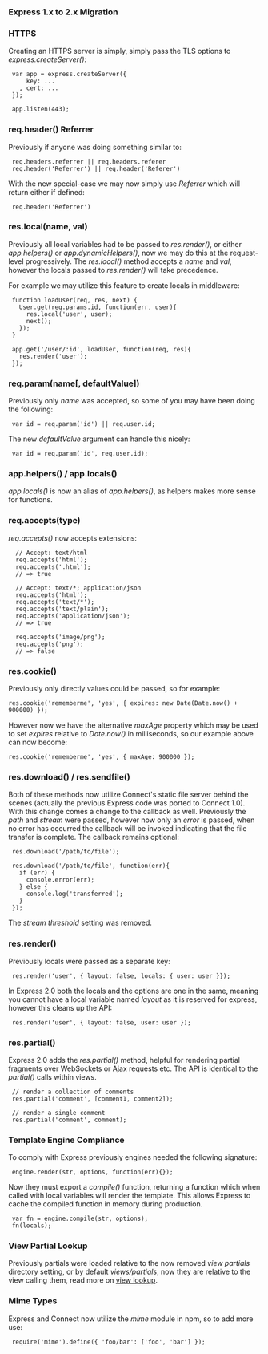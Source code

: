 
### Express 1.x to 2.x Migration

### HTTPS

 Creating an HTTPS server is simply, simply pass the TLS options to _express.createServer()_:
 
     var app = express.createServer({
         key: ...
       , cert: ...
     });

     app.listen(443);

### req.header() Referrer

 Previously if anyone was doing something similar to:
 
     req.headers.referrer || req.headers.referer
     req.header('Referrer') || req.header('Referer')

 With the new special-case we may now simply use _Referrer_ which will return either if defined:
 
     req.header('Referrer')

### res.local(name, val)

 Previously all local variables had to be passed to _res.render()_, or either _app.helpers()_ or _app.dynamicHelpers()_, now we may do this at the request-level progressively. The _res.local()_ method accepts a _name_ and _val_, however the locals passed to _res.render()_ will take precedence.

 For example we may utilize this feature to create locals in middleware:

     function loadUser(req, res, next) {
       User.get(req.params.id, function(err, user){
         res.local('user', user);
         next();
       });
     }

     app.get('/user/:id', loadUser, function(req, res){
       res.render('user');
     });

### req.param(name[, defaultValue])

 Previously only _name_ was accepted, so some of you may have been doing the following:
 
     var id = req.param('id') || req.user.id;

 The new _defaultValue_ argument can handle this nicely:
 
     var id = req.param('id', req.user.id);

### app.helpers() / app.locals()

  _app.locals()_ is now an alias of _app.helpers()_, as helpers makes more sense for functions.

### req.accepts(type)

  _req.accepts()_ now accepts extensions:
  
  
      // Accept: text/html
      req.accepts('html');
      req.accepts('.html');
      // => true
      
      // Accept: text/*; application/json
      req.accepts('html');
      req.accepts('text/*');
      req.accepts('text/plain');
      req.accepts('application/json');
      // => true
      
      req.accepts('image/png');
      req.accepts('png');
      // => false

### res.cookie()

 Previously only directly values could be passed, so for example:

    res.cookie('rememberme', 'yes', { expires: new Date(Date.now() + 900000) });

However now we have the alternative _maxAge_ property which may be used to set _expires_ relative to _Date.now()_ in milliseconds, so our example above can now become:

    res.cookie('rememberme', 'yes', { maxAge: 900000 });

### res.download() / res.sendfile()

 Both of these methods now utilize Connect's static file server behind the scenes (actually the previous Express code was ported to Connect 1.0). With this change comes a change to the callback as well. Previously the _path_ and _stream_ were passed, however now only an _error_ is passed, when no error has occurred the callback will be invoked indicating that the file transfer is complete. The callback remains optional:
 
     res.download('/path/to/file');

     res.download('/path/to/file', function(err){
       if (err) {
         console.error(err);
       } else {
         console.log('transferred');
       }
     });

 The _stream threshold_ setting was removed.

### res.render()

 Previously locals were passed as a separate key:
 
     res.render('user', { layout: false, locals: { user: user }});

 In Express 2.0 both the locals and the options are one in the same, meaning you cannot have a local variable named _layout_ as it is reserved for express, however this cleans up the API:
 
     res.render('user', { layout: false, user: user });

### res.partial()

 Express 2.0 adds the _res.partial()_ method, helpful for rendering partial fragments over WebSockets or Ajax requests etc. The API is identical to the _partial()_ calls within views.
 
     // render a collection of comments
     res.partial('comment', [comment1, comment2]); 

     // render a single comment
     res.partial('comment', comment);

### Template Engine Compliance

 To comply with Express previously engines needed the following signature:
 
     engine.render(str, options, function(err){});

 Now they must export a _compile()_ function, returning a function which when called with local variables will render the template. This allows Express to cache the compiled function in memory during production.
 
     var fn = engine.compile(str, options);
     fn(locals);

### View Partial Lookup

 Previously partials were loaded relative to the now removed _view partials_ directory setting, or by default _views/partials_, now they are relative to the view calling them, read more on [view lookup](guide.html#View-Lookup).

### Mime Types

 Express and Connect now utilize the _mime_ module in npm, so to add more use:
 
     require('mime').define({ 'foo/bar': ['foo', 'bar'] });